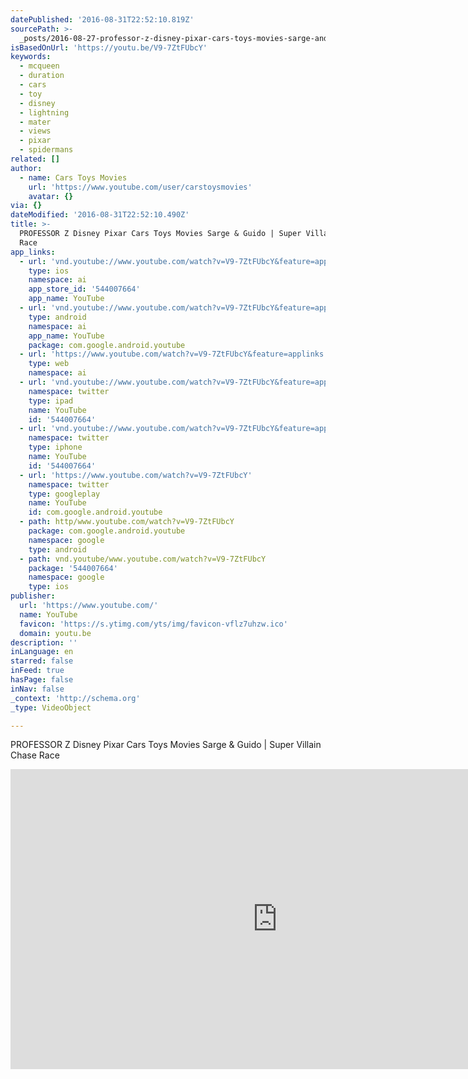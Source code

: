 ```yaml
---
datePublished: '2016-08-31T22:52:10.819Z'
sourcePath: >-
  _posts/2016-08-27-professor-z-disney-pixar-cars-toys-movies-sarge-and-guido-or-su.md
isBasedOnUrl: 'https://youtu.be/V9-7ZtFUbcY'
keywords:
  - mcqueen
  - duration
  - cars
  - toy
  - disney
  - lightning
  - mater
  - views
  - pixar
  - spidermans
related: []
author:
  - name: Cars Toys Movies
    url: 'https://www.youtube.com/user/carstoysmovies'
    avatar: {}
via: {}
dateModified: '2016-08-31T22:52:10.490Z'
title: >-
  PROFESSOR Z Disney Pixar Cars Toys Movies Sarge & Guido | Super Villain Chase
  Race
app_links:
  - url: 'vnd.youtube://www.youtube.com/watch?v=V9-7ZtFUbcY&feature=applinks'
    type: ios
    namespace: ai
    app_store_id: '544007664'
    app_name: YouTube
  - url: 'vnd.youtube://www.youtube.com/watch?v=V9-7ZtFUbcY&feature=applinks'
    type: android
    namespace: ai
    app_name: YouTube
    package: com.google.android.youtube
  - url: 'https://www.youtube.com/watch?v=V9-7ZtFUbcY&feature=applinks'
    type: web
    namespace: ai
  - url: 'vnd.youtube://www.youtube.com/watch?v=V9-7ZtFUbcY&feature=applinks'
    namespace: twitter
    type: ipad
    name: YouTube
    id: '544007664'
  - url: 'vnd.youtube://www.youtube.com/watch?v=V9-7ZtFUbcY&feature=applinks'
    namespace: twitter
    type: iphone
    name: YouTube
    id: '544007664'
  - url: 'https://www.youtube.com/watch?v=V9-7ZtFUbcY'
    namespace: twitter
    type: googleplay
    name: YouTube
    id: com.google.android.youtube
  - path: http/www.youtube.com/watch?v=V9-7ZtFUbcY
    package: com.google.android.youtube
    namespace: google
    type: android
  - path: vnd.youtube/www.youtube.com/watch?v=V9-7ZtFUbcY
    package: '544007664'
    namespace: google
    type: ios
publisher:
  url: 'https://www.youtube.com/'
  name: YouTube
  favicon: 'https://s.ytimg.com/yts/img/favicon-vflz7uhzw.ico'
  domain: youtu.be
description: ''
inLanguage: en
starred: false
inFeed: true
hasPage: false
inNav: false
_context: 'http://schema.org'
_type: VideoObject

---
```

PROFESSOR Z Disney Pixar Cars Toys Movies Sarge & Guido | Super Villain Chase Race

<iframe src="https://cdn.embedly.com/widgets/media.html?src=https%3A%2F%2Fwww.youtube.com%2Fembed%2FV9-7ZtFUbcY%3Ffeature%3Doembed&amp;url=http%3A%2F%2Fwww.youtube.com%2Fwatch%3Fv%3DV9-7ZtFUbcY&amp;image=https%3A%2F%2Fi.ytimg.com%2Fvi%2FV9-7ZtFUbcY%2Fhqdefault.jpg&amp;key=b7d04c9b404c499eba89ee7072e1c4f7&amp;type=text%2Fhtml&amp;schema=youtube" width="854" height="480" scrolling="no" frameborder="0" allowfullscreen="" style=""></iframe>